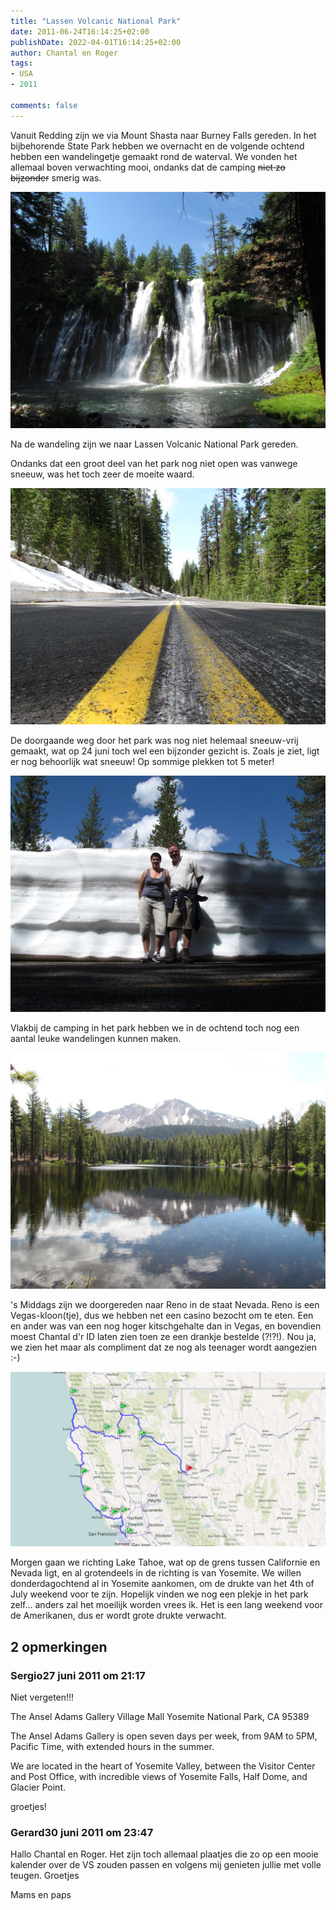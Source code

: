 ```yaml
---
title: "Lassen Volcanic National Park"
date: 2011-06-24T16:14:25+02:00
publishDate: 2022-04-01T16:14:25+02:00
author: Chantal en Roger
tags:
- USA
- 2011

comments: false
---
```


Vanuit Redding zijn we via Mount Shasta naar Burney Falls gereden. In het bijbehorende State Park hebben we overnacht en de volgende ochtend hebben een wandelingetje gemaakt rond de waterval. We vonden het allemaal boven verwachting mooi, ondanks dat de camping ~~niet zo bijzonder~~ smerig was.

![Burney Falls](./images/IMG_1078[3].jpg)

Na de wandeling zijn we naar Lassen Volcanic National Park gereden.

Ondanks dat een groot deel van het park nog niet open was vanwege sneeuw, was het toch zeer de moeite waard.

![Lassen1](./images/IMG_1093[7].jpg)

De doorgaande weg door het park was nog niet helemaal sneeuw-vrij gemaakt, wat op 24 juni toch wel een bijzonder gezicht is. Zoals je ziet, ligt er nog behoorlijk wat sneeuw! Op sommige plekken tot 5 meter!

![Lassen2](./images/IMG_1107[3].jpg)

Vlakbij de camping in het park hebben we in de ochtend toch nog een aantal leuke wandelingen kunnen maken.

![Lassen3](./images/IMG_1151[3].jpg)

's Middags zijn we doorgereden naar Reno in de staat Nevada. Reno is een Vegas-kloon(tje), dus we hebben net een casino bezocht om te eten. Een en ander was van een nog hoger kitschgehalte dan in Vegas, en bovendien moest Chantal d'r ID laten zien toen ze een drankje bestelde (?!?!). Nou ja, we zien het maar als compliment dat ze nog als teenager wordt aangezien :-)

![Map](./images/image[2].png)

Morgen gaan we richting Lake Tahoe, wat op de grens tussen Californie en Nevada ligt, en al grotendeels in de richting is van Yosemite. We willen donderdagochtend al in Yosemite aankomen, om de drukte van het 4th of July weekend voor te zijn. Hopelijk vinden we nog een plekje in het park zelf... anders zal het moeilijk worden vrees ik. Het is een lang weekend voor de Amerikanen, dus er wordt grote drukte verwacht.

## 2 opmerkingen

### Sergio27 juni 2011 om 21:17

Niet vergeten!!!

The Ansel Adams Gallery
Village Mall
Yosemite National Park, CA 95389

The Ansel Adams Gallery is open seven days per week, from 9AM to 5PM, Pacific Time, with extended hours in the summer.

We are located in the heart of Yosemite Valley, between the Visitor Center and Post Office, with incredible views of Yosemite Falls, Half Dome, and Glacier Point.

groetjes!

### Gerard30 juni 2011 om 23:47

Hallo Chantal en Roger.
Het zijn toch allemaal plaatjes die zo op een mooie kalender over de VS zouden passen en volgens mij genieten jullie met volle teugen.
Groetjes

Mams en paps
